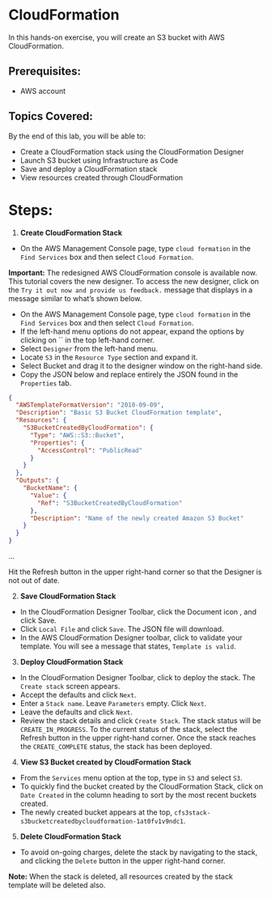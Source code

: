 # CloudFormation
In this hands-on exercise, you will create an S3 bucket with AWS CloudFormation. 
## Prerequisites:
  - AWS account
## Topics Covered:
By the end of this lab, you will be able to:
  - Create a CloudFormation stack using the CloudFormation Designer
  - Launch S3 bucket using Infrastructure as Code
  - Save and deploy a CloudFormation stack
  - View resources created through CloudFormation


# Steps:
1. **Create CloudFormation Stack**
  - On the AWS Management Console page, type `cloud formation` in the `Find Services` box and then select `Cloud Formation`.

  **Important:** The redesigned AWS CloudFormation console is available now. This tutorial covers the new designer. To access the new designer, click on the `Try it out now and provide us feedback.` message that displays in a message similar to what’s shown below. 
  - On the AWS Management Console page, type `cloud formation` in the `Find Services` box and then select `Cloud Formation`.
  - If the left-hand menu options do not appear, expand the options by clicking on `` in the top left-hand corner.
  - Select `Designer` from the left-hand menu.
  - Locate `S3` in the `Resource Type` section and expand it.
  - Select Bucket and drag it to the designer window on the right-hand side.
  - Copy the JSON below and replace entirely the JSON found in the `Properties` tab.

```JSON
{
  "AWSTemplateFormatVersion": "2010-09-09",
  "Description": "Basic S3 Bucket CloudFormation template",
  "Resources": {
    "S3BucketCreatedByCloudFormation": {
      "Type": "AWS::S3::Bucket",
      "Properties": {
        "AccessControl": "PublicRead"
      }
    }
  },
  "Outputs": {
    "BucketName": {
      "Value": {
        "Ref": "S3BucketCreatedByCloudFormation"
      },
      "Description": "Name of the newly created Amazon S3 Bucket"
    }
  }
}
```
…

Hit the Refresh button in the upper right-hand corner so that the Designer is not out of date.

2. **Save CloudFormation Stack**
  - In the CloudFormation Designer Toolbar, click the Document icon , and click Save.
  - Click `Local File` and click `Save`. The JSON file will download.
  - In the AWS CloudFormation Designer toolbar, click to validate your template. You will see a message that states, `Template is valid`.
3. **Deploy CloudFormation Stack**
  - In the CloudFormation Designer Toolbar, click to deploy the stack. The `Create stack` screen appears.
  - Accept the defaults and click `Next`.
  - Enter a `Stack name`. Leave `Parameters` empty. Click `Next`.
  - Leave the defaults and click `Next`.
  - Review the stack details and click `Create Stack`. The stack status will be `CREATE_IN_PROGRESS`. To the current status of the stack, select the Refresh button in the upper right-hand corner. Once the stack reaches the `CREATE_COMPLETE` status, the stack has been deployed.
4. **View S3 Bucket created by CloudFormation Stack**
  - From the `Services` menu option at the top, type in `S3` and select `S3`.
  - To quickly find the bucket created by the CloudFormation Stack, click on `Date Created` in the column heading to sort by the most recent buckets created.
  - The newly created bucket appears at the top, `cfs3stack-s3bucketcreatedbycloudformation-1at0fv1v9ndc1`.
5. **Delete CloudFormation Stack**
  - To avoid on-going charges, delete the stack by navigating to the stack, and clicking the `Delete` button in the upper right-hand corner.

**Note:** When the stack is deleted, all resources created by the stack template will be deleted also.

